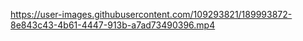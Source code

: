 https://user-images.githubusercontent.com/109293821/189993872-8e843c43-4b61-4447-913b-a7ad73490396.mp4
